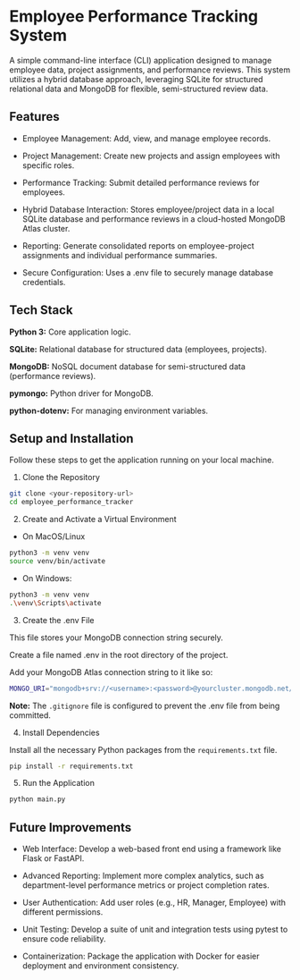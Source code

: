 
# Employee Performance Tracking System


A simple command-line interface (CLI) application designed to manage employee data, project assignments, and performance reviews. This system utilizes a hybrid database approach, leveraging SQLite for structured relational data and MongoDB for flexible, semi-structured review data.



## Features

- Employee Management: Add, view, and manage employee records.

- Project Management: Create new projects and assign employees with specific roles.

- Performance Tracking: Submit detailed performance reviews for employees.

- Hybrid Database Interaction: Stores employee/project data in a local SQLite database and performance reviews in a cloud-hosted MongoDB Atlas cluster.

- Reporting: Generate consolidated reports on employee-project assignments and individual performance summaries.

- Secure Configuration: Uses a .env file to securely manage database credentials.


## Tech Stack


**Python 3:** Core application logic.

**SQLite:** Relational database for structured data (employees, projects).

**MongoDB:** NoSQL document database for semi-structured data (performance reviews).

**pymongo:** Python driver for MongoDB.

**python-dotenv:** For managing environment variables.




## Setup and Installation

Follow these steps to get the application running on your local machine.

1. Clone the Repository


```bash
git clone <your-repository-url>
cd employee_performance_tracker
```

2. Create and Activate a Virtual Environment

- On MacOS/Linux

```bash
python3 -m venv venv
source venv/bin/activate
```
- On Windows:

```bash
python3 -m venv venv
.\venv\Scripts\activate
```

3. Create the .env File

This file stores your MongoDB connection string securely.

Create a file named .env in the root directory of the project.

Add your MongoDB Atlas connection string to it like so:

```bash
MONGO_URI="mongodb+srv://<username>:<password>@yourcluster.mongodb.net/?retryWrites=true&w=majority"
``` 

**Note:** The `.gitignore` file is configured to prevent the .env file from being committed.

4. Install Dependencies

Install all the necessary Python packages from the `requirements.txt` file.

```bash
pip install -r requirements.txt
```

5. Run the Application 

```bash
python main.py
``` 




## Future Improvements


- Web Interface: Develop a web-based front end using a framework like Flask or FastAPI.

- Advanced Reporting: Implement more complex analytics, such as department-level performance metrics or project completion rates.

- User Authentication: Add user roles (e.g., HR, Manager, Employee) with different permissions.

- Unit Testing: Develop a suite of unit and integration tests using pytest to ensure code reliability.

- Containerization: Package the application with Docker for easier deployment and environment consistency.



